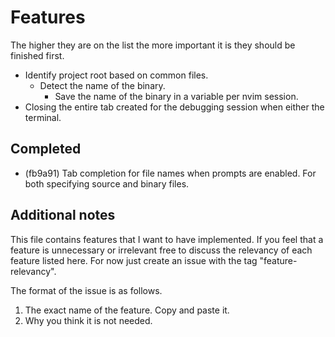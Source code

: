 # Features
The higher they are on the list the more important it is they should be finished first.
- Identify project root based on common files.
  - Detect the name of the binary.
    - Save the name of the binary in a variable per nvim session.
- Closing the entire tab created for the debugging session when either the terminal.

## Completed
- (fb9a91) Tab completion for file names when prompts are enabled. For both specifying source and binary files.

## Additional notes
This file contains features that I want to have implemented.
If you feel that a feature is unnecessary or irrelevant free
to discuss the relevancy of each feature listed here.
For now just create an issue with the tag "feature-relevancy".

The format of the issue is as follows.
1. The exact name of the feature. Copy and paste it.
2. Why you think it is not needed.
